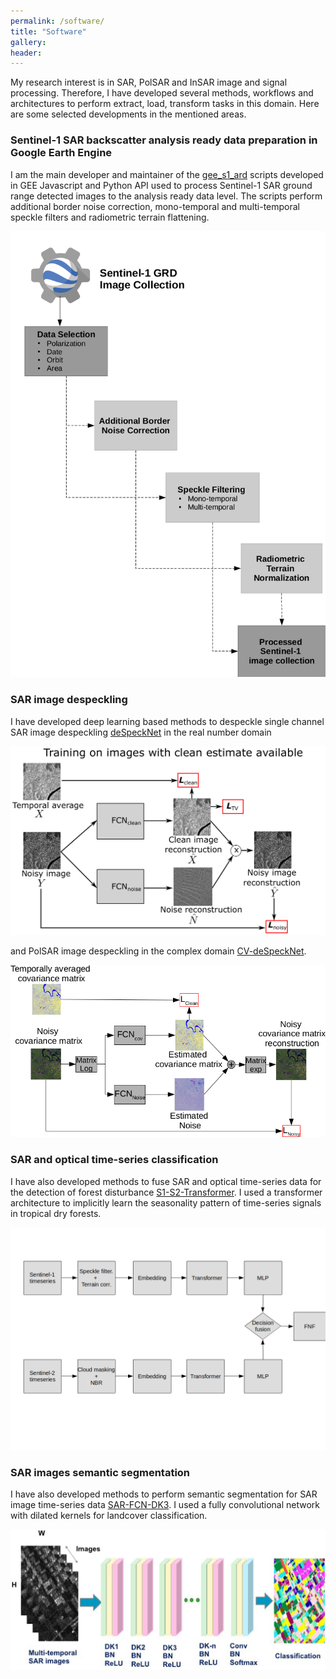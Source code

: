 ```yaml
---
permalink: /software/
title: "Software"
gallery:
header:
---
```


My research interest is in SAR, PolSAR and InSAR image and signal processing. Therefore, I have developed several methods, workflows and architectures to perform extract, load, transform tasks in this domain. Here are some selected developments in the mentioned areas.

### Sentinel-1 SAR backscatter analysis ready data preparation in Google Earth Engine

I am the main developer and maintainer of the [gee_s1_ard](https://github.com/adugnag/gee_s1_ard) scripts developed in GEE Javascript and Python API  used to process Sentinel-1 SAR ground range detected images to the analysis ready data level. The scripts perform additional border noise correction, mono-temporal and multi-temporal speckle filters and radiometric terrain flattening. 

![](/images/software/S1-ARD-framework.png)

### SAR image despeckling

I have developed deep learning based methods to despeckle single channel SAR image despeckling [deSpeckNet](https://github.com/adugnag/deSpeckNet-TF-GEE) in the real number domain 

![](/images/software/deSpeckNet.png)

and PolSAR image despeckling in the complex domain [CV-deSpeckNet](https://github.com/adugnag/CV-deSpeckNet).

![](/images/software/CV-despecknet.png)

### SAR and optical time-series classification

I have also developed methods to fuse SAR and optical time-series data for the detection of forest disturbance [S1-S2-Transformer](https://github.com/adugnag/S1-S2_Transformer). I used a transformer architecture to implicitly learn the seasonality pattern of time-series signals in tropical dry forests.

![](/images/software/S1-S2-Transformer.png)

### SAR images semantic segmentation

I have also developed methods to perform semantic segmentation for SAR image time-series data [SAR-FCN-DK3](https://github.com/adugnag/SAR-FCN-DK3). I used a fully convolutional network with dilated kernels for landcover classification.

![](/images/software/PolSARNet.png)
